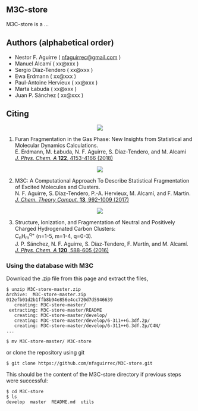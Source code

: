 ## M3C-store

M3C-store is a ...

## Authors (alphabetical order)
* Nestor F. Aguirre ( nfaguirrec@gmail.com )
* Manuel Alcamí ( xx@xxx )
* Sergio Díaz-Tendero ( xx@xxx )
* Ewa Erdmann ( xx@xxx )
* Paul-Antoine Hervieux ( xx@xxx )
* Marta Łabuda ( xx@xxx )
* Juan P. Sánchez ( xx@xxx )

## Citing

<!--To cite this database, please proceed as follows:

[![DOI](https://zenodo.org/badge/33068598.svg)](https://zenodo.org/badge/latestdoi/33068598)-->

<p align="center">
  <img src="https://pubs.acs.org/appl/literatum/publisher/achs/journals/content/jpcafh/2018/jpcafh.2018.122.issue-16/acs.jpca.8b00881/20180423/images/medium/jp-2018-00881v_0014.gif">
</p>

1. Furan Fragmentation in the Gas Phase: New Insights from Statistical and Molecular Dynamics Calculations.  
E. Erdmann, M. Łabuda, N. F. Aguirre, S. Díaz-Tendero, and M. Alcamí  
[*J. Phys. Chem. A* **122**, 4153-4166 (2018)](http://pubs.acs.org/doi/10.1021/acs.jpca.8b00881)

<p align="center">
  <img src="https://pubs.acs.org/appl/literatum/publisher/achs/journals/content/jctcce/2017/jctcce.2017.13.issue-3/acs.jctc.6b00984/20170308/images/medium/ct-2016-009843_0008.gif">
</p>

2. M3C: A Computational Approach To Describe Statistical Fragmentation of Excited Molecules and Clusters.  
N. F. Aguirre, S. Díaz-Tendero, P.-A. Hervieux, M. Alcamí, and F. Martín.  
[*J. Chem. Theory Comput.* **13**, 992-1009 (2017)](http://pubs.acs.org/doi/pdf/10.1021/acs.jctc.6b00984)

<p align="center">
  <img src="https://pubs.acs.org/appl/literatum/publisher/achs/journals/content/jpcafh/2016/jpcafh.2016.120.issue-4/acs.jpca.5b10143/20160129/images/medium/jp-2015-10143w_0015.gif">
</p>

3. Structure, Ionization, and Fragmentation of Neutral and Positively Charged Hydrogenated Carbon Clusters:  
C<sub>n</sub>H<sub>m</sub><sup>q+</sup> (n=1-5, m=1-4, q=0-3).  
J. P. Sánchez, N. F. Aguirre, S. Díaz-Tendero, F. Martín, and M. Alcamí.  
[*J. Phys. Chem. A* **120**, 588-605 (2016)](http://pubs.acs.org/doi/abs/10.1021/acs.jpca.5b10143)

### Using the database with M3C
Download the .zip file from this page and extract the files,
```
$ unzip M3C-store-master.zip
Archive:  M3C-store-master.zip
012efb01d2b1ffb8b94e856e4cc720d7d5946639
   creating: M3C-store-master/
 extracting: M3C-store-master/README  
   creating: M3C-store-master/develop/
   creating: M3C-store-master/develop/6-311++G.3df.2p/
   creating: M3C-store-master/develop/6-311++G.3df.2p/C4N/
...

$ mv M3C-store-master/ M3C-store
```
or clone the repository using git
```
$ git clone https://github.com/nfaguirrec/M3C-store.git
```
This should be the content of the M3C-store directory if previous steps were successful:
```
$ cd M3C-store
$ ls
develop  master  README.md  utils
```
<!--Finally, to use the database in M3C, you simply have to copy the files in a directory included in the PATH system variable, as for example bin in your home directory:
```
$ cp sjobq/* $HOME/bin/
```-->

